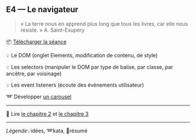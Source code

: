 ## E4 — Le navigateur
> « La terre nous en apprend plus long que tous les livres, car elle nous résiste. » A. Saint-Exupéry

:package: [Télécharger la séance](https://minhaskamal.github.io/DownGit/#/home?url=https://github.com/yamsellem/hetic.js/tree/master/E4)

:bulb: Le DOM (onglet Elements, modification de contenu, de style)

:bulb: Les selectors (manipuler le DOM par type de balise, par classe, par ancètre, par voisinage)

:bulb: Les event listeners (écoute des événements utilisateur)

:loop: Développer [un carousel](carousel.html)

---

:closed_book: Lire [le chapitre 2](https://goo.gl/QbZSn8#heading=h.4mzfbzxpf5lm) et [le chapitre 3](https://goo.gl/QbZSn8#heading=h.j64qridxx31m)

---

_Légende_:bulb:idées, :loop:kata, :closed_book:résumé
